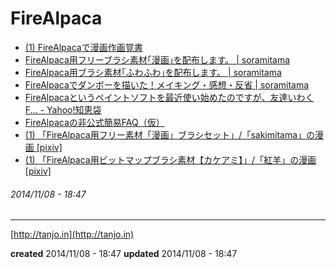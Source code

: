 # FireAlpaca

- [(1) FireAlpacaで漫画作画覚書](http://www.pixiv.net/member_illust.php?mode=manga&illust_id=41894339)
- [FireAlpaca用フリーブラシ素材｢漫画｣を配布します。 | soramitama](http://soramitama.com/archives/856)
- [FireAlpaca用ブラシ素材｢ふわふわ｣を配布します。 | soramitama](http://soramitama.com/archives/968)
- [FireAlpacaでダンボーを描いた！メイキング・感想・反省 | soramitama](http://soramitama.com/archives/742)
- [FireAlpacaというペイントソフトを最近使い始めたのですが、友達いわくF... - Yahoo!知恵袋](http://detail.chiebukuro.yahoo.co.jp/qa/question_detail/q11120615361)
- [FireAlpacaの非公式簡易FAQ（仮）](http://gclef.kitunebi.com/tools.htm)
- [(1) 「FireAlpaca用フリー素材「漫画」ブラシセット」/「sakimitama」の漫画 [pixiv]](http://www.pixiv.net/member_illust.php?mode=medium&illust_id=43488894)
- [(1) 「FireAlpaca用ビットマップブラシ素材【カケアミ】」/「紅羊」の漫画 [pixiv]](http://www.pixiv.net/member_illust.php?mode=medium&illust_id=39470631)

###### *2014/11/08 - 18:47*

---

[http://tanjo.in](http://tanjo.in)

**created** 2014/11/08 - 18:47
**updated** 2014/11/08 - 18:47
